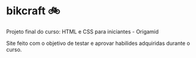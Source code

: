 # bikcraft 🚲
Projeto final do curso: HTML e CSS para iniciantes - Origamid

Site feito com o objetivo de testar e aprovar habilides adquiridas
durante o curso.
